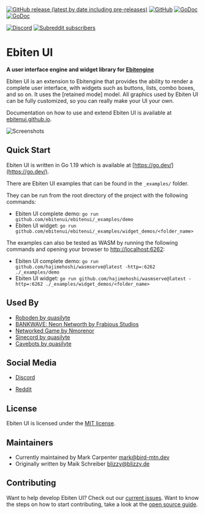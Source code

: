 [![GitHub release (latest by date including pre-releases)](https://img.shields.io/github/v/release/ebitenui/ebitenui?include_prereleases&label=Release)](https://github.com/ebitenui/ebitenui/releases)
[![GitHub](https://img.shields.io/github/license/ebitenui/ebitenui?color=blue&label=License)](https://opensource.org/licenses/MIT)
[![GoDoc](https://img.shields.io/badge/Go-Reference-blue?style=flat)](https://pkg.go.dev/github.com/ebitenui/ebitenui)
[![GoDoc](https://img.shields.io/badge/Go-Documentation-blue?style=flat)](https://ebitenui.github.io/)

[![Discord](https://img.shields.io/discord/958140778931175424?color=green&label=Discord&logo=discord&logoColor=white)](https://discord.gg/ujEeeHgptU)
[![Subreddit subscribers](https://img.shields.io/reddit/subreddit-subscribers/birdmtndev?color=green&label=r%2FBirdMtnDev&logo=reddit&logoColor=white)](https://www.reddit.com/r/birdmtndev/)

Ebiten UI
=========

**A user interface engine and widget library for [Ebitengine](https://ebitengine.org/)**

Ebiten UI is an extension to Ebitengine that provides the ability to render a complete user interface,
with widgets such as buttons, lists, combo boxes, and so on. It uses the [retained mode] model.
All graphics used by Ebiten UI can be fully customized, so you can really make your UI your own.

Documentation on how to use and extend Ebiten UI is available at [ebitenui.github.io](https://ebitenui.github.io).

![Screenshots](ebiten-ui.gif)

Quick Start
------
Ebiten UI is written in Go 1.19 which is available at [https://go.dev/](https://go.dev/).

There are Ebiten UI examples that can be found in the `_examples/` folder. 

They can be run from the root directory of the project with the following commands:
* Ebiten UI complete demo: `go run github.com/ebitenui/ebitenui/_examples/demo`
* Ebiten UI widget: `go run github.com/ebitenui/ebitenui/_examples/widget_demos/<folder_name>`

The examples can also be tested as WASM by running the following commands and opening your browser to [http://localhost:6262](http://localhost:6262):
* Ebiten UI complete demo: `go run github.com/hajimehoshi/wasmserve@latest -http=:6262 ./_examples/demo`
* Ebiten UI widget: `go run github.com/hajimehoshi/wasmserve@latest -http=:6262 ./_examples/widget_demos/<folder_name>`

Used By
------
* [Roboden by quasilyte](https://quasilyte.itch.io/roboden)
* [BANKWAVE: Neon Networth by Frabjous Studios](https://bankwave.frabjousstudios.com/)
* [Networked Game by Nmorenor](https://nmorenor.com/)
* [Sinecord by quasilyte](https://quasilyte.itch.io/sinecord)
* [Cavebots by quasilyte](https://quasilyte.itch.io/cavebots)


Social Media
-------
* [Discord](https://discord.gg/ujEeeHgptU)

* [Reddit](https://www.reddit.com/r/birdmtndev/)


License
-------

Ebiten UI is licensed under the [MIT license](https://opensource.org/licenses/MIT).

Maintainers
-------
* Currently maintained by Mark Carpenter <mark@bird-mtn.dev>
* Originally written by Maik Schreiber <blizzy@blizzy.de>


Contributing
-------
Want to help develop Ebiten UI? Check out our [current issues](https://github.com/ebitenui/ebitenui/issues). Want to know the steps on how to start contributing, take a look at the [open source guide](https://opensource.guide/how-to-contribute/).
